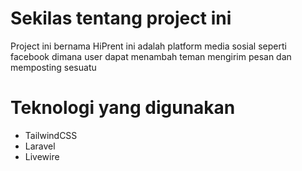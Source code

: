 <h1>Sekilas tentang project ini </h1>
<p>
Project ini bernama HiPrent ini adalah platform media sosial seperti facebook dimana user dapat menambah teman mengirim pesan dan memposting sesuatu

<h1>Teknologi yang digunakan</h1>
<ul>
<li>TailwindCSS</li>
<li>Laravel</li>
<li>Livewire</li>
</ul>
